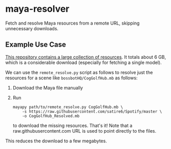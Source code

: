 # maya-resolver

Fetch and resolve Maya resources from a remote URL, skipping unnecessary downloads.

## Example Use Case

[This repository contains a large collection of resources](https://github.com/satire6/Spotify). It totals about 6 GB,
which is a considerable download (especially for fetching a single model).

We can use the `remote_resolve.py` script as follows to resolve just the resources for a scene like 
`bossbotHQ/CogGolfHub.mb` as follows:

1. Download the Maya file manually
2. Run

    ```
    mayapy path/to/remote_resolve.py CogGolfHub.mb \
        -s https://raw.githubusercontent.com/satire6/Spotify/master \
        -o CogGolfHub_Resolved.mb
    ```

    to download the missing resources. That's it! Note that a raw.githubusercontent.com URL is used to point directly
    to the files.

This reduces the download to a few megabytes.
